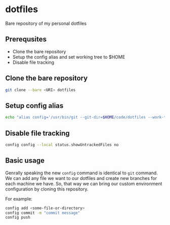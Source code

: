 # dotfiles

Bare repository of my personal dotfiles

## Prerequsites

- Clone the bare repository
- Setup the config alias and set working tree to $HOME
- Disable file tracking

## Clone the bare repository

```sh
git clone --bare <URI> dotfiles
```

## Setup config alias

```sh
echo "alias config='/usr/bin/git --git-dir=$HOME/code/dotfiles --work-tree=$HOME'" >> ~/.bashrc
```

## Disable file tracking

```sh
config config --local status.showUntrackedFiles no
```

## Basic usage

Genrally speaking the new `config` command is identical to `git` command. We can add any file we want to our dotfiles and create new branches for each machine we have. So, that way we can bring our custom environment configuration by cloning this repository.

For example:

```sh
config add <some-file-or-directory>
config commit -m "commit message"
config push
```
